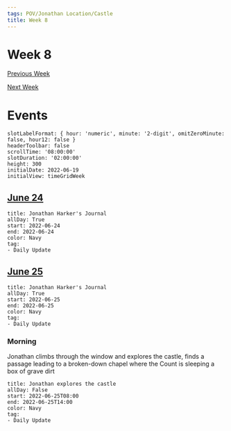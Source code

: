 ```yaml
---
tags: POV/Jonathan Location/Castle
title: Week 8
---
```


# Week 8

[Previous Week](2022-W25.md)

[Next Week](2022-W27.md)

# Events

```itinerary
slotLabelFormat: { hour: 'numeric', minute: '2-digit', omitZeroMinute: false, hour12: false }
headerToolbar: false
scrollTime: '08:00:00'
slotDuration: '02:00:00'
height: 300
initialDate: 2022-06-19
initialView: timeGridWeek

```

## [June 24](2022-06-24.md)

```itinerary-event
title: Jonathan Harker's Journal
allDay: True
start: 2022-06-24
end: 2022-06-24
color: Navy
tag:
- Daily Update
```

## [June 25](2022-06-25.md)

```itinerary-event
title: Jonathan Harker's Journal
allDay: True
start: 2022-06-25
end: 2022-06-25
color: Navy
tag:
- Daily Update
```

### Morning

Jonathan climbs through the window and explores the castle, finds a passage leading to a broken-down chapel where the Count is sleeping a box of grave dirt

```itinerary-event
title: Jonathan explores the castle
allDay: False
start: 2022-06-25T08:00
end: 2022-06-25T14:00
color: Navy
tag:
- Daily Update
```

